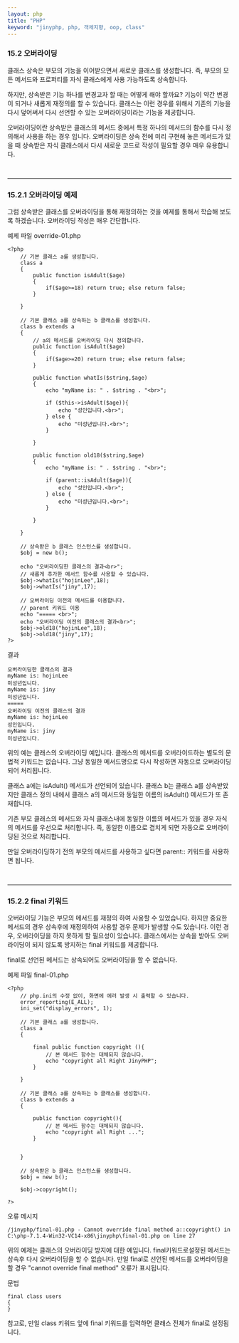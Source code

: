 ```yaml
---
layout: php
title: "PHP"
keyword: "jinyphp, php, 객체지향, oop, class"
---
```

### 15.2 오버라이딩
클래스 상속은 부모의 기능을 이어받으면서 새로운 클래스를 생성합니다. 즉, 부모의 모든 메서드와 프로퍼티를 자식 클래스에게 사용 가능하도록 상속합니다.  

하지만, 상속받은 기능 하나를 변경고자 할 때는 어떻게 해야 할까요? 기능이 약간 변경이 되거나 새롭게 재정의를 할 수 있습니다. 클래스는 이런 경우를 위해서 기존의 기능을 다시 덮어써서 다시 선언할 수 있는 오버라이딩이라는 기능을 제공합니다.  

오버라이딩이란 상속받은 클래스의 메서드 중에서 특정 하나의 메서드의 함수를 다시 정의해서 사용을 하는 경우 입니다. 오버라이딩은 상속 전에 미리 구현해 놓은 메서드가 있을 때 상속받은 자식 클래스에서 다시 새로운 코드로 작성이 필요할 경우 매우 유용합니다.  

<br>
<hr>

### 15.2.1 오버라이딩 예제
그럼 상속받은 클래스를 오버라이딩을 통해 재정의하는 것을 예제를 통해서 학습해 보도록 하겠습니다. 오버라이딩 작성은 매우 간단합니다.  

예제 파일 override-01.php
```
<?php
    // 기본 클래스 a를 생성합니다.
    class a
    {
        public function isAdult($age)
        {
            if($age>=18) return true; else return false;
        }

    }

    // 기본 클래스 a를 상속하는 b 클래스를 생성합니다.
    class b extends a
    {
        // a의 메서드를 오버라이딩 다시 정의합니다.
        public function isAdult($age)
        {
            if($age>=20) return true; else return false;
        }

        public function whatIs($string,$age)
        {
            echo "myName is: " . $string . "<br>";

            if ($this->isAdult($age)){
                echo "성인입니다.<br>";
            } else {
                echo "미성년입니다.<br>";
            }

        }

        public function old18($string,$age)
        {
            echo "myName is: " . $string . "<br>";

            if (parent::isAdult($age)){
                echo "성인입니다.<br>";
            } else {
                echo "미성년입니다.<br>";
            }

        }

    }

    // 상속받은 b 클래스 인스턴스를 생성합니다.
    $obj = new b();

    echo "오버라이딩한 클래스의 결과<br>";
    // 새롭게 추가한 메서드 함수를 사용할 수 있습니다.
    $obj->whatIs("hojinLee",18);
    $obj->whatIs("jiny",17);

    // 오버라이딩 이전의 메서드를 이용합니다.
    // parent 키워드 이용
    echo "===== <br>";
    echo "오버라이딩 이전의 클래스의 결과<br>";
    $obj->old18("hojinLee",18);
    $obj->old18("jiny",17);
?>
```

결과
```
오버라이딩한 클래스의 결과
myName is: hojinLee
미성년입니다.
myName is: jiny
미성년입니다.
=====
오버라이딩 이전의 클래스의 결과
myName is: hojinLee
성인입니다.
myName is: jiny
미성년입니다.
```

위의 예는 클래스의 오버라이딩 예입니다. 클래스의 메서드를 오버라이드하는 별도의 문법적 키워드는 없습니다. 그냥 동일한 메서드명으로 다시 작성하면 자동으로 오버라이딩되어 처리됩니다.   

클래스 a에는 isAdult() 메서드가 선언되어 있습니다. 클래스 b는 클래스 a를 상속받았지만 클래스 정의 내에서 클래스 a의 메서드와 동일한 이름의 isAdult() 메서드가 또 존재합니다.  

기존 부모 클래스의 메서드와 자식 클래스내에 동일한 이름의 메서드가 있을 경우 자식의 메서드를 우선으로 처리합니다. 즉, 동일한 이름으로 겹치게 되면 자동으로 오버라이딩된 것으로 처리합니다.  

만일 오버라이딩하기 전의 부모의 메서드를 사용하고 싶다면 parent:: 키워드를 사용하면 됩니다.  
 
<br>
<hr>

### 15.2.2 final 키워드
오버라이딩 기능은 부모의 메서드를 재정의 하여 사용할 수 있었습니다. 하지만 중요한 메서드의 경우 상속후에 재정의하여 사용할 경우 문제가 발생할 수도 있습니다. 이런 경우, 오버라이딩을 하지 못하게 할 필요성이 있습니다. 클래스에서는 상속을 받아도 오버라이딩이 되지 않도록 방지하는 final 키워드를 제공합니다.  

final로 선언된 메서드는 상속되어도 오버라이딩을 할 수 없습니다.  

예제 파일 final-01.php
```
<?php
    // php.ini의 수정 없이, 화면에 에러 발생 시 출력할 수 있습니다.
    error_reporting(E_ALL);
    ini_set("display_errors", 1);

    // 기본 클래스 a를 생성합니다.
    class a
    {

        final public function copyright (){
            // 본 메서드 함수는 대체되지 않습니다.
            echo "copyright all Right JinyPHP";
        }

    }

    // 기본 클래스 a를 상속하는 b 클래스를 생성합니다.
    class b extends a
    {

        public function copyright(){
            // 본 메서드 함수는 대체되지 않습니다.
            echo "copyright all Right ...";
        }

     
    }

    // 상속받은 b 클래스 인스턴스를 생성합니다.
    $obj = new b();

    $obj->copyright();

?>
```

오류 메시지
```
/jinyphp/final-01.php - Cannot override final method a::copyright() in C:\php-7.1.4-Win32-VC14-x86\jinyphp\final-01.php on line 27
```

위의 예제는 클래스의 오버라이딩 방지에 대한 예입니다. final키워드로설정된 메서드는 상속후 다시 오버라이딩을 할 수 없습니다. 만일 final로 선언된 메서드를 오버라이딩을 할 경우 "cannot override final method" 오류가 표시됩니다.  

문법 
```
final class users
{
}
```

참고로, 만일 class 키워드 앞에 final 키워드를 입력하면 클래스 전체가 final로 설정됩니다.  

<br><br>